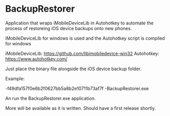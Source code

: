 # BackupRestorer
Application that wraps iMobileDeviceLib in Autohotkey to automate the process of restoreing iOS device backups onto new phones. 

iMobileDeviceLib for windows is used and the Autohotkey script is compiled for windows

iMobileDeviceLib: https://github.com/libimobiledevice-win32
Autohotkey:       https://www.autohotkey.com/

Just place the binary file alongside the iOS device backup folder. 

Example:

-f49dfa157f0e6b2f0627bb5a8b2e10711b73af7f
-BackupRestorer.exe

An run the BackupRestorer.exe application. 

More will be available as it is written. Should have a first release shortly. 
